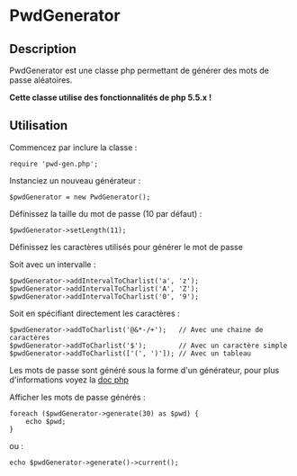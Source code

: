 # PwdGenerator

## Description

PwdGenerator est une classe php permettant de générer des mots de passe aléatoires.

**Cette classe utilise des fonctionnalités de php 5.5.x !**

## Utilisation

Commencez par inclure la classe :

	require 'pwd-gen.php';

Instanciez un nouveau générateur :

	$pwdGenerator = new PwdGenerator();

Définissez la taille du mot de passe (10 par défaut) :

	$pwdGenerator->setLength(11);

Définissez les caractères utilisés pour générer le mot de passe

Soit avec un intervalle :

	$pwdGenerator->addIntervalToCharlist('a', 'z');
	$pwdGenerator->addIntervalToCharlist('A', 'Z');
	$pwdGenerator->addIntervalToCharlist('0', '9');

Soit en spécifiant directement les caractères :

	$pwdGenerator->addToCharlist('@&*-/+');   // Avec une chaine de caractères
	$pwdGenerator->addToCharlist('$');        // Avec un caractère simple
	$pwdGenerator->addToCharlist(['(', ')']); // Avec un tableau

Les mots de passe sont généré sous la forme d'un générateur, pour plus d'informations voyez la [doc php](http://php.net/manual/fr/language.generators.syntax.php)

Afficher les mots de passe générés :

	foreach ($pwdGenerator->generate(30) as $pwd) {
		echo $pwd;
	}

ou :

	echo $pwdGenerator->generate()->current();
